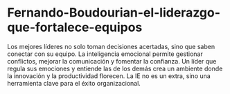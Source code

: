# Fernando-Boudourian-el-liderazgo-que-fortalece-equipos
Los mejores líderes no solo toman decisiones acertadas, sino que saben conectar con su equipo. La inteligencia emocional permite gestionar conflictos, mejorar la comunicación y fomentar la confianza. Un líder que regula sus emociones y entiende las de los demás crea un ambiente donde la innovación y la productividad florecen. La IE no es un extra, sino una herramienta clave para el éxito organizacional.
